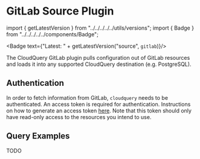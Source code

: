 # GitLab Source Plugin

import { getLatestVersion } from "../../../../../utils/versions";
import { Badge } from "../../../../../components/Badge";

<Badge text={"Latest: " + getLatestVersion("source", `gitlab`)}/>

The CloudQuery GitLab plugin pulls configuration out of GitLab resources and loads it into any supported CloudQuery destination (e.g. PostgreSQL).

## Authentication

In order to fetch information from GitLab, `cloudquery` needs to be authenticated. An access token is required for authentication. Instructions on how to generate an access token [here](https://docs.gitlab.com/ee/user/profile/personal_access_tokens.html#create-a-personal-access-token). Note that this token should only have read-only access to the resources you intend to use.


## Query Examples

TODO